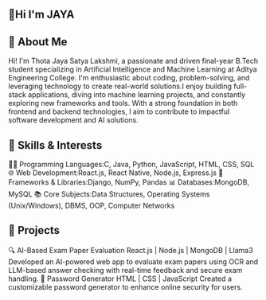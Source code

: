 ## 👋Hi I'm JAYA 
## 📌 About Me
Hi! I'm Thota Jaya Satya Lakshmi, a passionate and driven final-year B.Tech student specializing in Artificial Intelligence and Machine Learning at Aditya Engineering College. I'm enthusiastic about coding,      problem-solving, and leveraging technology to create real-world solutions.I enjoy building full-stack applications, diving into machine learning projects, and constantly exploring new frameworks and tools. With  a strong foundation in both frontend and backend technologies, I aim to contribute to impactful software development and AI solutions.

## 🚀 Skills & Interests
  👨‍💻 Programming Languages:C, Java, Python, JavaScript, HTML, CSS, SQL
  🌐 Web Development:React.js, React Native, Node.js, Express.js
  🧩 Frameworks & Libraries:Django, NumPy, Pandas
  📊 Databases:MongoDB, MySQL
  📚 Core Subjects:Data Structures, Operating Systems (Unix/Windows), DBMS, OOP, Computer Networks

## 🧪 Projects
  🔍 AI-Based Exam Paper Evaluation
  React.js | Node.js | MongoDB | Llama3
  Developed an AI-powered web app to evaluate exam papers using OCR and LLM-based answer checking with real-time feedback and secure exam handling.
  🔐 Password Generator
  HTML | CSS | JavaScript
  Created a customizable password generator to enhance online security for users.
